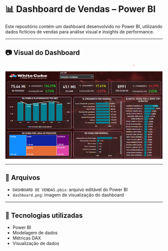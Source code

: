 # 📊 Dashboard de Vendas – Power BI

Este repositório contém um dashboard desenvolvido no Power BI, utilizando dados fictícios de vendas para análise visual e insights de performance.

---

## 📷 Visual do Dashboard

![Dashboard Power BI](dashboard.png)

---

## 📁 Arquivos

- `DASHBOARD DE VENDAS.pbix`: arquivo editável do Power BI
- `dashboard.png`: imagem de visualização do dashboard

---

## 🧠 Tecnologias utilizadas

- Power BI
- Modelagem de dados
- Métricas DAX
- Visualização de dados

